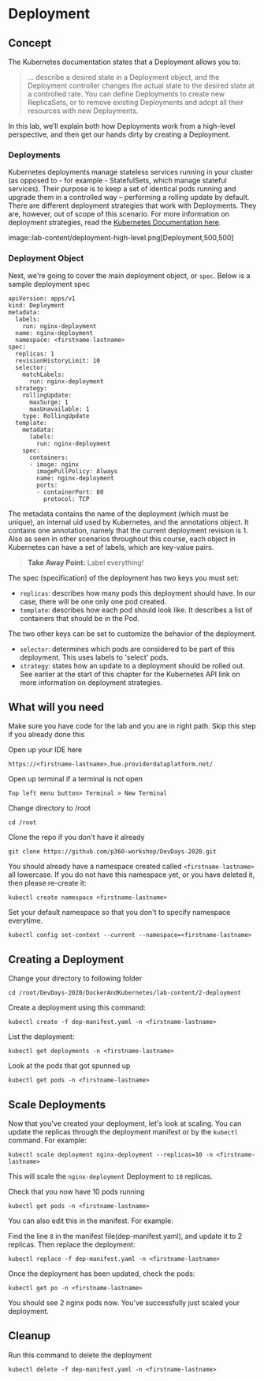 # Deployment

## Concept

The Kubernetes documentation states that a Deployment allows you to:

> ... describe a desired state in a Deployment object, and the Deployment controller changes the actual state to the desired state at a controlled rate. You can define Deployments to create new ReplicaSets, or to remove existing Deployments and adopt all their resources with new Deployments.

In this lab, we’ll explain both how Deployments work from a high-level perspective, and then get our hands dirty by creating a Deployment.

### Deployments

Kubernetes deployments manage stateless services running in your cluster (as opposed to - for example - StatefulSets, which manage stateful services). Their purpose is to keep a set of identical pods running and upgrade them in a controlled way – performing a rolling update by default. There are different deployment strategies that work with Deployments. They are, however, out of scope of this scenario. For more information on deployment strategies, read the [Kubernetes Documentation here](https://kubernetes.io/docs/concepts/workloads/controllers/deployment/#writing-a-deployment-spec).



image::lab-content/deployment-high-level.png[Deployment,500,500]


### Deployment Object

Next, we're going to cover the main deployment object, or `spec`. Below is a sample deployment spec

```
apiVersion: apps/v1
kind: Deployment
metadata:
  labels:
    run: nginx-deployment
  name: nginx-deployment
  namespace: <firstname-lastname>
spec:
  replicas: 1
  revisionHistoryLimit: 10
  selector:
    matchLabels:
      run: nginx-deployment
  strategy:
    rollingUpdate:
      maxSurge: 1
      maxUnavailable: 1
    type: RollingUpdate
  template:
    metadata:
      labels:
        run: nginx-deployment
    spec:
      containers:
      - image: nginx
        imagePullPolicy: Always
        name: nginx-deployment
        ports:
        - containerPort: 80
          protocol: TCP

```

The metadata contains the name of the deployment (which must be unique), an internal uid used by Kubernetes, and the annotations object. It contains one annotation, namely that the current deployment revision is 1. Also as seen in other scenarios throughout this course, each object in Kubernetes can have a set of labels, which are key-value pairs.

>**Take Away Point:** Label everything!


The spec (specification) of the deployment has two keys you must set:

- `replicas`: describes how many pods this deployment should have. In our case, there will be one only one pod created.
- `template`: describes how each pod should look like. It describes a list of containers that should be in the Pod.

The two other keys can be set to customize the behavior of the deployment.

- `selector`: determines which pods are considered to be part of this deployment. This uses labels to 'select' pods.
- `strategy`: states how an update to a deployment should be rolled out. See earlier at the start of this chapter for the Kubernetes API link on more information on deployment strategies.



## What will you need

Make sure you have code for the lab and you are in right path. Skip this step if you already done this

Open up your IDE here

`https://<firstname-lastname>.hue.providerdataplatform.net/`

Open up terminal if a terminal is not open

`Top left menu button> Terminal > New Terminal`

Change directory to /root 

`cd /root`

Clone the repo if you don't have it already

`git clone https://github.com/p360-workshop/DevDays-2020.git`

You should already have a namespace created called `<firstname-lastname>` all lowercase. If you do not have this namespace yet, or you have deleted it, then please re-create it:

`kubectl create namespace <firstname-lastname>`

Set your default namespace so that you don't to specify namespace everytime. 


`kubectl config set-context --current --namespace=<firstname-lastname>`



## Creating a Deployment 

Change your directory to following folder

`cd /root/DevDays-2020/DockerAndKubernetes/lab-content/2-deployment`


Create a deployment using this command:

`kubectl create -f dep-manifest.yaml -n <firstname-lastname>`

List the deployment:

`kubectl get deployments -n <firstname-lastname>`

Look at the pods that got spunned up

`kubectl get pods -n <firstname-lastname>`

## Scale Deployments

Now that you've created your deployment, let's look at scaling. You can update the replicas through the deployment manifest or by the `kubectl` command. For example:

`kubectl scale deployment nginx-deployment --replicas=10 -n <firstname-lastname>`

This will scale the `nginx-deployment` Deployment to `10` replicas.

Check that you now have 10 pods running

`kubectl get pods -n <firstname-lastname>`

You can also edit this in the manifest. For example:

Find the line `8` in the manifest file(dep-manifest.yaml), and update it to 2 replicas. Then replace the deployment:

`kubectl replace -f dep-manifest.yaml -n <firstname-lastname>`

Once the deployment has been updated, check the pods:

`kubectl get po -n <firstname-lastname>`

You should see 2 nginx pods now. You've successfully just scaled your deployment. 

## Cleanup

Run this command to delete the deployment

`kubectl delete -f dep-manifest.yaml -n <firstname-lastname>`